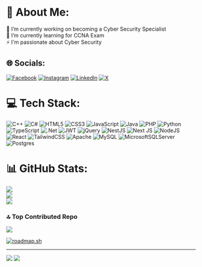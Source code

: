 # 💫 About Me:
🔭 I’m currently working on becoming a Cyber Security Specialist<br>🌱 I’m currently learning for CCNA Exam<br>⚡ I'm passionate about Cyber Security


## 🌐 Socials:
[![Facebook](https://img.shields.io/badge/Facebook-%231877F2.svg?logo=Facebook&logoColor=white)](https://facebook.com/albar1337) [![Instagram](https://img.shields.io/badge/Instagram-%23E4405F.svg?logo=Instagram&logoColor=white)](https://instagram.com/albar_1337) [![LinkedIn](https://img.shields.io/badge/LinkedIn-%230077B5.svg?logo=linkedin&logoColor=white)](https://linkedin.com/in/albar-hossain) [![X](https://img.shields.io/badge/X-black.svg?logo=X&logoColor=white)](https://x.com/albarhossain) 

# 💻 Tech Stack:
![C++](https://img.shields.io/badge/c++-%2300599C.svg?style=for-the-badge&logo=c%2B%2B&logoColor=white) ![C#](https://img.shields.io/badge/c%23-%23239120.svg?style=for-the-badge&logo=csharp&logoColor=white) ![HTML5](https://img.shields.io/badge/html5-%23E34F26.svg?style=for-the-badge&logo=html5&logoColor=white) ![CSS3](https://img.shields.io/badge/css3-%231572B6.svg?style=for-the-badge&logo=css3&logoColor=white) ![JavaScript](https://img.shields.io/badge/javascript-%23323330.svg?style=for-the-badge&logo=javascript&logoColor=%23F7DF1E) ![Java](https://img.shields.io/badge/java-%23ED8B00.svg?style=for-the-badge&logo=openjdk&logoColor=white) ![PHP](https://img.shields.io/badge/php-%23777BB4.svg?style=for-the-badge&logo=php&logoColor=white) ![Python](https://img.shields.io/badge/python-3670A0?style=for-the-badge&logo=python&logoColor=ffdd54) ![TypeScript](https://img.shields.io/badge/typescript-%23007ACC.svg?style=for-the-badge&logo=typescript&logoColor=white) ![.Net](https://img.shields.io/badge/.NET-5C2D91?style=for-the-badge&logo=.net&logoColor=white) ![JWT](https://img.shields.io/badge/JWT-black?style=for-the-badge&logo=JSON%20web%20tokens) ![jQuery](https://img.shields.io/badge/jquery-%230769AD.svg?style=for-the-badge&logo=jquery&logoColor=white) ![NestJS](https://img.shields.io/badge/nestjs-%23E0234E.svg?style=for-the-badge&logo=nestjs&logoColor=white) ![Next JS](https://img.shields.io/badge/Next-black?style=for-the-badge&logo=next.js&logoColor=white) ![NodeJS](https://img.shields.io/badge/node.js-6DA55F?style=for-the-badge&logo=node.js&logoColor=white) ![React](https://img.shields.io/badge/react-%2320232a.svg?style=for-the-badge&logo=react&logoColor=%2361DAFB) ![TailwindCSS](https://img.shields.io/badge/tailwindcss-%2338B2AC.svg?style=for-the-badge&logo=tailwind-css&logoColor=white) ![Apache](https://img.shields.io/badge/apache-%23D42029.svg?style=for-the-badge&logo=apache&logoColor=white) ![MySQL](https://img.shields.io/badge/mysql-4479A1.svg?style=for-the-badge&logo=mysql&logoColor=white) ![MicrosoftSQLServer](https://img.shields.io/badge/Microsoft%20SQL%20Server-CC2927?style=for-the-badge&logo=microsoft%20sql%20server&logoColor=white) ![Postgres](https://img.shields.io/badge/postgres-%23316192.svg?style=for-the-badge&logo=postgresql&logoColor=white)
# 📊 GitHub Stats:
![](https://github-readme-stats.vercel.app/api?username=albar-hossain&theme=radical&hide_border=false&include_all_commits=true&count_private=true)<br/>
![](https://github-readme-streak-stats.herokuapp.com/?user=albar-hossain&theme=radical&hide_border=false)<br/>
![](https://github-readme-stats.vercel.app/api/top-langs/?username=albar-hossain&theme=radical&hide_border=false&include_all_commits=true&count_private=true&layout=compact)

### 🔝 Top Contributed Repo
![](https://github-contributor-stats.vercel.app/api?username=albar-hossain&limit=5&theme=radical&combine_all_yearly_contributions=true)

[![roadmap.sh](https://roadmap.sh/card/wide/67ba3370a8c88d6e3506b4ad?variant=dark&roadmaps=668fb5617d03d0bb6dc058ca%2Ccyber-security)](https://roadmap.sh)

---
[![](https://visitcount.itsvg.in/api?id=albar-hossain&icon=0&color=0)](https://visitcount.itsvg.in)
![](https://komarev.com/ghpvc/?username=albar-hossain&abbreviated=true)

